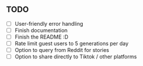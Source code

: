 ## TODO
- [ ] User-friendly error handling
- [ ] Finish documentation
- [ ] Finish the README :D
- [ ] Rate limit guest users to 5 generations per day
- [ ] Option to query from Reddit for stories
- [ ] Option to share directly to Tiktok / other platforms